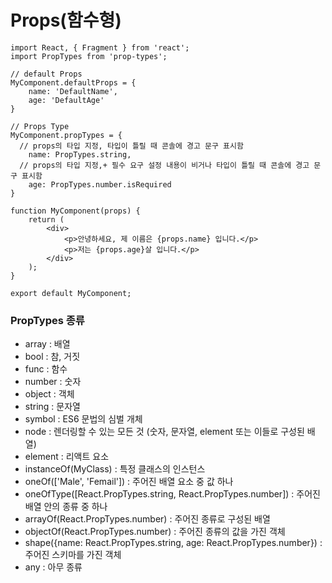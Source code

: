 # Props(함수형)

```react
import React, { Fragment } from 'react';
import PropTypes from 'prop-types';

// default Props
MyComponent.defaultProps = {
	name: 'DefaultName',
	age: 'DefaultAge'
}

// Props Type
MyComponent.propTypes = {
  // props의 타입 지정, 타입이 틀릴 때 콘솔에 경고 문구 표시함
	name: PropTypes.string,
  // props의 타입 지정,+ 필수 요구 설정 내용이 비거나 타입이 틀릴 때 콘솔에 경고 문구 표시함
	age: PropTypes.number.isRequired 
}

function MyComponent(props) {
	return (
		<div>
			<p>안녕하세요, 제 이름은 {props.name} 입니다.</p>
			<p>저는 {props.age}살 입니다.</p>
		</div>
	);
}

export default MyComponent;
```

### PropTypes 종류

- array : 배열
- bool : 참, 거짓
- func : 함수
- number : 숫자
- object : 객체
- string : 문자열
- symbol : ES6 문법의 심벌 개체
- node : 렌더링할 수 있는 모든 것 (숫자, 문자열, element 또는 이들로 구성된 배열)
- element : 리액트 요소
- instanceOf(MyClass) : 특정 클래스의 인스턴스
- oneOf(['Male', 'Femail']) : 주어진 배열 요소 중 값 하나
- oneOfType([React.PropTypes.string, React.PropTypes.number]) : 주어진 배열 안의 종류 중 하나
- arrayOf(React.PropTypes.number) : 주어진 종류로 구성된 배열
- objectOf(React.PropTypes.number) : 주어진 종류의 값을 가진 객체
- shape({name: React.PropTypes.string, age: React.PropTypes.number}) : 주어진 스키마를 가진 객체
- any : 아무 종류